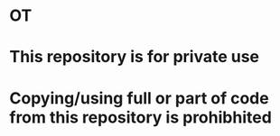 # OT
# This repository is for private use
# Copying/using full or part of code from this repository is prohibhited

